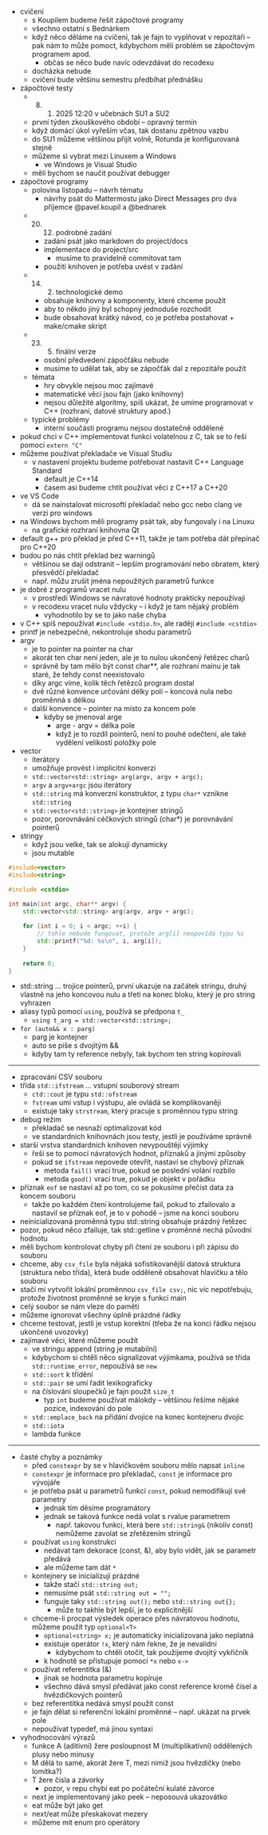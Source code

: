 - cvičení
	- s Koupilem budeme řešit zápočtové programy
	- všechno ostatní s Bednárkem
	- když něco děláme na cvičení, tak je fajn to vyplňovat v repozitáři – pak nám to může pomoct, kdybychom měli problém se zápočtovým programem apod.
		- občas se něco bude navíc odevzdávat do recodexu
	- docházka nebude
	- cvičení bude většinu semestru předbíhat přednášku
- zápočtové testy
	- 8. 1. 2025 12:20 v učebnách SU1 a SU2
	- první týden zkouškového období – opravný termín
	- když domácí úkol vyřeším včas, tak dostanu zpětnou vazbu
	- do SU1 můžeme většinou přijít volně, Rotunda je konfigurovaná stejně
	- můžeme si vybrat mezi Linuxem a Windows
		- ve Windows je Visual Studio
	- měli bychom se naučit používat debugger
- zápočtové programy
	- polovina listopadu – návrh tématu
		- návrhy psát do Mattermostu jako Direct Messages pro dva příjemce @pavel.koupil a @bednarek
	- 20. 12. podrobné zadání
		- zadání psát jako markdown do project/docs
		- implementace do project/src
			- musíme to pravidelně commitovat tam
		- použití knihoven je potřeba uvést v zadání
	- 14. 2. technologické demo
		- obsahuje knihovny a komponenty, které chceme použít
		- aby to někdo jiný byl schopný jednoduše rozchodit
		- bude obsahovat krátký návod, co je potřeba postahovat + make/cmake skript
	- 23. 5. finální verze
		- osobní předvedení zápočťáku nebude
		- musíme to udělat tak, aby se zápočťák dal z repozitáře použít
	- témata
		- hry obvykle nejsou moc zajímavé
		- matematické věci jsou fajn (jako knihovny)
		- nejsou důležité algoritmy, spíš ukázat, že umíme programovat v C++ (rozhraní, datové struktury apod.)
	- typické problémy
		- interní součásti programu nejsou dostatečně oddělené
- pokud chci v C++ implementovat funkci volatelnou z C, tak se to řeší pomocí `extern "C"`
- můžeme používat překladače ve Visual Studiu
	- v nastavení projektu budeme potřebovat nastavit C++ Language Standard
		- default je C++14
		- časem asi budeme chtít používat věci z C++17 a C++20
- ve VS Code
	- dá se nainstalovat microsoftí překladač nebo gcc nebo clang ve verzi pro windows
- na Windows bychom měli programy psát tak, aby fungovaly i na Linuxu
	- na grafické rozhraní knihovna Qt
- default g++ pro překlad je před C++11, takže je tam potřeba dát přepínač pro C++20
- budou po nás chtít překlad bez warningů
	- většinou se dají odstranit – lepším programování nebo obratem, který přesvědčí překladač
	- např. můžu zrušit jména nepoužitých parametrů funkce
- je dobré z programů vracet nulu
	- v prostředí Windows se návratové hodnoty prakticky nepoužívají
	- v recodexu vracet nulu vždycky – i když je tam nějaký problém
		- vyhodnotilo by se to jako naše chyba
- v C++ spíš nepoužívat `#include <stdio.h>`, ale raději `#include <cstdio>`
- printf je nebezpečné, nekontroluje shodu parametrů
- argv
	- je to pointer na pointer na char
	- akorát ten char není jeden, ale je to nulou ukončený řetězec charů
	- správně by tam mělo být const char**, ale rozhraní mainu je tak staré, že tehdy const neexistovalo
	- díky argc víme, kolik těch řetězců program dostal
	- dvě různé konvence určování délky polí – koncová nula nebo proměnná s délkou
	- další konvence – pointer na místo za koncem pole
		- kdyby se jmenoval arge
			- arge - argv = délka pole
			- když je to rozdíl pointerů, není to pouhé odečtení, ale také vydělení velikostí položky pole
- vector
	- iterátory
	- umožňuje provést i implicitní konverzi
	- `std::vector<std::string> arg(argv, argv + argc);`
	- `argv` a `argv+argc` jsou iterátory
	- `std::string` má konverzní konstruktor, z typu `char*` vznikne `std::string`
	- `std::vector<std::string>` je kontejner stringů
	- pozor, porovnávání céčkových stringů (char*) je porovnávání pointerů
- stringy
	- když jsou velké, tak se alokují dynamicky
	- jsou mutable

```cpp
#include<vector>
#include<string>

#include <cstdio>

int main(int argc, char** argv) {
	std::vector<std::string> arg(argv, argv + argc);
	
	for (int i = 0; i < argc; ++i) {
		// tohle nebude fungovat, protože arg[i] neopovídá typu %s
		std::printf("%d: %s\n", i, arg[i]);
	}
	
	return 0;
}
```
- std::string … trojice pointerů, první ukazuje na začátek stringu, druhý vlastně na jeho koncovou nulu a třetí na konec bloku, který je pro string vyhrazen
- aliasy typů pomocí `using`, používá se předpona `t_`
	- `using t_arg = std::vector<std::string>;`
- `for (auto&& x : parg)`
	- parg je kontejner
	- auto se píše s dvojitým &&
	- kdyby tam ty reference nebyly, tak bychom ten string kopírovali

---

- zpracování CSV souboru
- třída `std::ifstream` … vstupní souborový stream
	- `ctd::cout` je typu `std::ofstream`
	- `fstream` umí vstup i výstupu, ale ovládá se komplikovaněji
	- existuje taky `strstream`, který pracuje s proměnnou typu string
- debug režim
	- překladač se nesnaží optimalizovat kód
	- ve standardních knihovnách jsou testy, jestli je používáme správně
- starší vrstva standardních knihoven nevypouštějí výjimky
	- řeší se to pomocí návratových hodnot, příznaků a jinými způsoby
	- pokud se `ifstream` nepovede otevřít, nastaví se chybový příznak
		- metoda `fail()` vrací true, pokud se poslední volání rozbilo
		- metoda `good()` vrací true, pokud je objekt v pořádku
- příznak `eof` se nastaví až po tom, co se pokusíme přečíst data za koncem souboru
	- takže po každém čtení kontrolujeme fail, pokud to zfailovalo a nastavil se příznak eof, je to v pohodě – jsme na konci souboru
- neinicializovaná proměnná typu std::string obsahuje prázdný řetězec
- pozor, pokud něco zfailuje, tak std::getline v proměnné nechá původní hodnotu
- měli bychom kontrolovat chyby při čtení ze souboru i při zápisu do souboru
- chceme, aby `csv_file` byla nějaká sofistikovanější datová struktura (struktura nebo třída), která bude odděleně obsahovat hlavičku a tělo souboru
- stačí mi vytvořit lokální proměnnou `csv_file csv;`, nic víc nepotřebuju, protože životnost proměnné se kryje s funkcí main
- celý soubor se nám vleze do paměti
- můžeme ignorovat všechny úplně prázdné řádky
- chceme testovat, jestli je vstup korektní (třeba že na konci řádku nejsou ukončené uvozovky)
- zajímavé věci, které můžeme použít
	- ve stringu append (string je mutabilní)
	- kdybychom si chtěli něco signalizovat výjimkama, používá se třída `std::runtime_error`, nepoužívá se `new`
	- `std::sort` k třídění
	- `std::pair` se umí řadit lexikograficky
	- na číslování sloupečků je fajn použít `size_t`
		- typ `int` budeme používat málokdy – většinou řešíme nějaké pozice, indexování do pole
	- `std::emplace_back` na přidání dvojice na konec kontejneru dvojic
	- `std::iota`
	- lambda funkce

---

- časté chyby a poznámky
	- před `constexpr` by se v hlavičkovém souboru mělo napsat `inline`
	- `constexpr` je informace pro překladač, `const` je informace pro vývojáře
	- je potřeba psát u parametrů funkcí `const`, pokud nemodifikují své parametry
		- jednak tím děsíme programátory
		- jednak se taková funkce nedá volat s rvalue parametrem
			- např. takovou funkci, která bere `std::string&` (nikoliv const) nemůžeme zavolat se zřetězením stringů
	- používat `using` konstrukci
		- nedávat tam dekorace (const, &), aby bylo vidět, jak se parametr předává
		- ale můžeme tam dát `*`
	- kontejnery se inicializují prázdné
		- takže stačí `std::string out;`
		- nemusíme psát `std::string out = "";`
		- funguje taky `std::string out();` nebo `std::string out{};`
			- může to takhle být lepší, je to explicitnější
	- chceme-li procpat výsledek operace přes návratovou hodnotu, můžeme použít typ `optional<T>`
		- `optional<string> x;` je automaticky inicializovaná jako neplatná
		- existuje operátor `!x`, který nám řekne, že je nevalidní
			- kdybychom to chtěli otočit, tak použijeme dvojitý vykřičník
		- k hodnotě se přistupuje pomocí `*x` nebo `x->`
	- používat referentítka (&)
		- jinak se hodnota parametru kopíruje
		- všechno dává smysl předávat jako const reference kromě čísel a hvězdičkových pointerů
	- bez referentítka nedává smysl použít const
	- je fajn dělat si referenční lokální proměnné – např. ukázat na prvek pole
	- nepoužívat typedef, má jinou syntaxi
- vyhodnocování výrazů
	- funkce A (aditivní) žere posloupnost M (multiplikativní) oddělených plusy nebo minusy
	- M dělá to samé, akorát žere T, mezi nimiž jsou hvězdičky (nebo lomítka?)
	- T žere čísla a závorky
		- pozor, v repu chybí eat po počáteční kulaté závorce
	- next je implementovaný jako peek – neposouvá ukazovátko
	- eat může být jako get
	- next/eat může přeskakovat mezery
	- můžeme mít enum pro operátory
